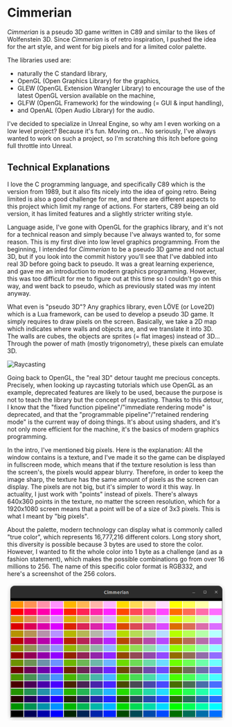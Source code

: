 # Cimmerian

*Cimmerian* is a pseudo 3D game written in C89 and similar to the likes of Wolfenstein 3D. Since *Cimmerian* is of retro inspiration, I pushed the idea for the art style, and went for big pixels and for a limited color palette.  

The libraries used are:
- naturally the C standard library,
- OpenGL (Open Graphics Library) for the graphics,
- GLEW (OpenGL Extension Wrangler Library) to encourage the use of the latest OpenGL version available on the machine,
- GLFW (OpenGL Framework) for the windowing (= GUI & input handling),
- and OpenAL (Open Audio Library) for the audio.

I've decided to specialize in Unreal Engine, so why am I even working on a low level project? Because it's fun. Moving on... No seriously, I've always wanted to work on such a project, so I'm scratching this itch before going full throttle into Unreal.  

## Technical Explanations

I love the C programming language, and specifically C89 which is the version from 1989, but it also fits nicely into the idea of going retro. Being limited is also a good challenge for me, and there are different aspects to this project which limit my range of actions. For starters, C89 being an old version, it has limited features and a slightly stricter writing style.  

Language aside, I've gone with OpenGL for the graphics library, and it's not for a technical reason and simply because I've always wanted to, for some reason. This is my first dive into low level graphics programming. From the beginning, I intended for *Cimmerian* to be a pseudo 3D game and not actual 3D, but if you look into the commit history you'll see that I've dabbled into real 3D before going back to pseudo. It was a great learning experience, and gave me an introduction to modern graphics programming. However, this was too difficult for me to figure out at this time so I couldn't go on this way, and went back to pseudo, which as previously stated was my intent anyway.  

What even is "pseudo 3D"? Any graphics library, even LÖVE (or Love2D) which is a Lua framework, can be used to develop a pseudo 3D game. It simply requires to draw pixels on the screen. Basically, we take a 2D map which indicates where walls and objects are, and we translate it into 3D. The walls are cubes, the objects are sprites (= flat images) instead of 3D... Through the power of math (mostly trigonometry), these pixels can emulate 3D.  

![Raycasting](https://upload.wikimedia.org/wikipedia/commons/e/e7/Simple_raycasting_with_fisheye_correction.gif)

Going back to OpenGL, the "real 3D" detour taught me precious concepts. Precisely, when looking up raycasting tutorials which use OpenGL as an example, deprecated features are likely to be used, because the purpose is not to teach the library but the concept of raycasting. Thanks to this detour, I know that the "fixed function pipeline"/"immediate rendering mode" is deprecated, and that the "programmable pipeline"/"retained rendering mode" is the current way of doing things. It's about using shaders, and it's not only more efficient for the machine, it's the basics of modern graphics programming.  

In the intro, I've mentioned big pixels. Here is the explanation: All the window contains is a texture, and I've made it so the game can be displayed in fullscreen mode, which means that if the texture resolution is less than the screen's, the pixels would appear blurry. Therefore, in order to keep the image sharp, the texture has the same amount of pixels as the screen can display. The pixels are not big, but it's simpler to word it this way. In actuality, I just work with "points" instead of pixels. There's always 640x360 points in the texture, no matter the screen resolution, which for a 1920x1080 screen means that a point will be of a size of 3x3 pixels. This is what I meant by "big pixels".  

About the palette, modern technology can display what is commonly called "true color", which represents 16,777,216 different colors. Long story short, this diversity is possible because 3 bytes are used to store the color. However, I wanted to fit the whole color into 1 byte as a challenge (and as a fashion statement), which makes the possible combinations go from over 16 millions to 256. The name of this specific color format is RGB332, and here's a screenshot of the 256 colors.  

![RGB332 Color Palette](./screenshot_palette.png)

